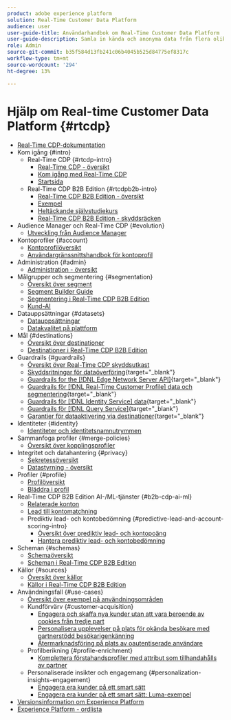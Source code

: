 ```yaml
---
product: adobe experience platform
solution: Real-Time Customer Data Platform
audience: user
user-guide-title: Användarhandbok om Real-Time Customer Data Platform
user-guide-description: Samla in kända och anonyma data från flera olika källor för att skapa kundprofiler, skapa målgrupper utifrån dessa profiler och aktivera dessa målgrupper för tredjepartsdestinationer.
role: Admin
source-git-commit: b35f584d13fb241c06b4045b525d84775ef8317c
workflow-type: tm+mt
source-wordcount: '294'
ht-degree: 13%

---
```



# Hjälp om Real-time Customer Data Platform {#rtcdp}

* [Real-Time CDP-dokumentation](home.md)
* Kom igång {#intro}
   * Real-Time CDP {#rtcdp-intro}
      * [Real-Time CDP - översikt](overview.md)
      * [Kom igång med Real-Time CDP](get-started.md)
      * [Startsida](home-page-dashboards.md)
   * Real-Time CDP B2B Edition {#rtcdpb2b-intro}
      * [Real-Time CDP B2B Edition - översikt](b2b-overview.md)
      * [Exempel](./b2b-use-case.md)
      * [Heltäckande självstudiekurs](./b2b-tutorial.md)
      * [Real-Time CDP B2B Edition - skyddsräcken](b2b-guardrails.md)
* Audience Manager och Real-Time CDP {#evolution}
   * [Utveckling från Audience Manager](aam-to-rtcdp.md)
* Kontoprofiler {#account}
   * [Kontoprofilöversikt](accounts/account-profile-overview.md)
   * [Användargränssnittshandbok för kontoprofil](accounts/account-profile-ui-guide.md)
* Administration {#admin}
   * [Administration - översikt](administration/admin-overview.md)
* Målgrupper och segmentering {#segmentation}
   * [Översikt över segment](segmentation/segmentation-overview.md)
   * [Segment Builder Guide](segmentation/segment-builder-guide.md)
   * [Segmentering i Real-Time CDP B2B Edition](segmentation/b2b.md)
   * [Kund-AI](segmentation/customer-ai.md)
* Datauppsättningar {#datasets}
   * [Datauppsättningar](datasets/dataset.md)
   * [Datakvalitet på plattform](datasets/data-quality.md)
* Mål {#destinations}
   * [Översikt över destinationer](destinations/overview.md)
   * [Destinationer i Real-Time CDP B2B Edition](destinations/b2b.md)
* Guardrails {#guardrails}
   * [Översikt över Real-Time CDP skyddsutkast](guardrails/overview.md)
   * [Skyddsritningar för dataöverföring](https://experienceleague.adobe.com/docs/experience-platform/ingestion/guardrails.html){target="_blank"}
   * [Guardrails for the [!DNL Edge Network Server API]](https://experienceleague.adobe.com/docs/experience-platform/edge-network-server-api/guardrails.html){target="_blank"}
   * [Guardrails för [!DNL Real-Time Customer Profile] data och segmentering](https://experienceleague.adobe.com/docs/experience-platform/profile/guardrails.html){target="_blank"}
   * [Guardrails för [!DNL Identity Service] data](https://experienceleague.adobe.com/docs/experience-platform/identity/guardrails.html){target="_blank"}
   * [Guardrails för [!DNL Query Service]](https://experienceleague.adobe.com/docs/experience-platform/query/guardrails.html){target="_blank"}
   * [Garantier för dataaktivering via destinationer](https://experienceleague.adobe.com/docs/experience-platform/destinations/guardrails.html){target="_blank"}
* Identiteter {#identity}
   * [Identiteter och identitetsnamnutrymmen](profile/identities-overview.md)
* Sammanfoga profiler {#merge-policies}
   * [Översikt över kopplingsprofiler](profile/merge-policies.md)
* Integritet och datahantering {#privacy}
   * [Sekretessöversikt](privacy/privacy-overview.md)
   * [Datastyrning - översikt](privacy/data-governance-overview.md)
* Profiler {#profile}
   * [Profilöversikt](profile/profile-overview.md)
   * [Bläddra i profil](profile/profile-browse.md)
* Real-Time CDP B2B Edition AI-/ML-tjänster {#b2b-cdp-ai-ml}
   * [Relaterade konton](b2b-ai-ml-services/related-accounts.md)
   * [Lead till kontomatchning](b2b-ai-ml-services/lead-to-account-matching.md)
   * Prediktiv lead- och kontobedömning {#predictive-lead-and-account-scoring-intro}
      * [Översikt över prediktiv lead- och kontopoäng](b2b-ai-ml-services/predictive-lead-and-account-scoring.md)
      * [Hantera prediktiv lead- och kontobedömning](b2b-ai-ml-services/manage-predictive-lead-and-account-scoring.md)
* Scheman {#schemas}
   * [Schemaöversikt](schemas/overview.md)
   * [Scheman i Real-Time CDP B2B Edition](schemas/b2b.md)
* Källor {#sources}
   * [Översikt över källor](sources/sources-overview.md)
   * [Källor i Real-Time CDP B2B Edition](sources/b2b.md)
* Användningsfall {#use-cases}
   * [Översikt över exempel på användningsområden](/help/rtcdp/use-case-guides/overview.md)
   * Kundförvärv {#customer-acquisition}
      * [Engagera och skaffa nya kunder utan att vara beroende av cookies från tredje part](/help/rtcdp/partner-data/prospecting.md)
      * [Personalisera upplevelser på plats för okända besökare med partnerstödd besökarigenkänning](/help/rtcdp/partner-data/onsite-personalization.md)
      * [Återmarknadsföring på plats av oautentiserade användare](./partner-data/offsite-retargeting.md)
   * Profilberikning {#profile-enrichment}
      * [Komplettera förstahandsprofiler med attribut som tillhandahålls av partner](/help/rtcdp/partner-data/supplement-first-party-profiles.md)
   * Personaliserade insikter och engagemang {#personalization-insights-engagement}
      * [Engagera era kunder på ett smart sätt](/help/rtcdp/use-case-guides/intelligent-re-engagement/intelligent-re-engagement.md)
      * [Engagera era kunder på ett smart sätt: Luma-exempel](/help/rtcdp/use-case-guides/intelligent-re-engagement/use-cases-luma.md)
* [Versionsinformation om Experience Platform](https://experienceleague.adobe.com/en/docs/experience-platform/release-notes/latest)
* [Experience Platform - ordlista](https://www.adobe.com/go/platform-glossary-en)